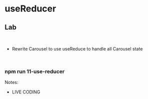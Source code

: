 <!-- .slide: class="exercice" -->

# useReducer

## Lab

<br/>

- Rewrite Carousel to use useReduce to handle all Carousel state

<br>

### npm run 11-use-reducer

Notes:

- LIVE CODING

